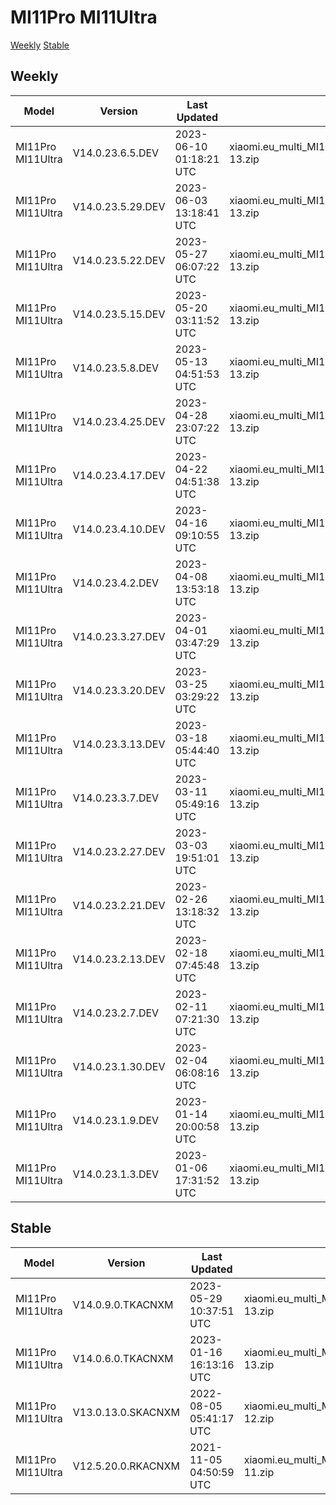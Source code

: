 # MI11Pro MI11Ultra
[Weekly](#Weekly)  [Stable](#Stable)
## Weekly
| Model | Version | Last Updated | File Name | Size | Download Link |
| ---- | ---- | ---- | ---- | ---- | ---- |
| MI11Pro MI11Ultra | V14.0.23.6.5.DEV | 2023-06-10 01:18:21 UTC | xiaomi.eu_multi_MI11Pro_MI11Ultra_V14.0.23.6.5.DEV_v14-13.zip | 5.0 GB | [SourceForge](https://sourceforge.net/projects/xiaomi-eu-multilang-miui-roms/files/xiaomi.eu/MIUI-WEEKLY-RELEASES/V14.0.23.6.5.DEV/xiaomi.eu_multi_MI11Pro_MI11Ultra_V14.0.23.6.5.DEV_v14-13.zip/download) |
| MI11Pro MI11Ultra | V14.0.23.5.29.DEV | 2023-06-03 13:18:41 UTC | xiaomi.eu_multi_MI11Pro_MI11Ultra_V14.0.23.5.29.DEV_v14-13.zip | 5.0 GB | [SourceForge](https://sourceforge.net/projects/xiaomi-eu-multilang-miui-roms/files/xiaomi.eu/MIUI-WEEKLY-RELEASES/V14.0.23.5.29.DEV/xiaomi.eu_multi_MI11Pro_MI11Ultra_V14.0.23.5.29.DEV_v14-13.zip/download) |
| MI11Pro MI11Ultra | V14.0.23.5.22.DEV | 2023-05-27 06:07:22 UTC | xiaomi.eu_multi_MI11Pro_MI11Ultra_V14.0.23.5.22.DEV_v14-13.zip | 5.0 GB | [SourceForge](https://sourceforge.net/projects/xiaomi-eu-multilang-miui-roms/files/xiaomi.eu/MIUI-WEEKLY-RELEASES/V14.0.23.5.22.DEV/xiaomi.eu_multi_MI11Pro_MI11Ultra_V14.0.23.5.22.DEV_v14-13.zip/download) |
| MI11Pro MI11Ultra | V14.0.23.5.15.DEV | 2023-05-20 03:11:52 UTC | xiaomi.eu_multi_MI11Pro_MI11Ultra_V14.0.23.5.15.DEV_v14-13.zip | 5.0 GB | [SourceForge](https://sourceforge.net/projects/xiaomi-eu-multilang-miui-roms/files/xiaomi.eu/MIUI-WEEKLY-RELEASES/V14.0.23.5.15.DEV/xiaomi.eu_multi_MI11Pro_MI11Ultra_V14.0.23.5.15.DEV_v14-13.zip/download) |
| MI11Pro MI11Ultra | V14.0.23.5.8.DEV | 2023-05-13 04:51:53 UTC | xiaomi.eu_multi_MI11Pro_MI11Ultra_V14.0.23.5.8.DEV_v14-13.zip | 5.0 GB | [SourceForge](https://sourceforge.net/projects/xiaomi-eu-multilang-miui-roms/files/xiaomi.eu/MIUI-WEEKLY-RELEASES/V14.0.23.5.8.DEV/xiaomi.eu_multi_MI11Pro_MI11Ultra_V14.0.23.5.8.DEV_v14-13.zip/download) |
| MI11Pro MI11Ultra | V14.0.23.4.25.DEV | 2023-04-28 23:07:22 UTC | xiaomi.eu_multi_MI11Pro_MI11Ultra_V14.0.23.4.25.DEV_v14-13.zip | 5.0 GB | [SourceForge](https://sourceforge.net/projects/xiaomi-eu-multilang-miui-roms/files/xiaomi.eu/MIUI-WEEKLY-RELEASES/V14.0.23.4.25.DEV/xiaomi.eu_multi_MI11Pro_MI11Ultra_V14.0.23.4.25.DEV_v14-13.zip/download) |
| MI11Pro MI11Ultra | V14.0.23.4.17.DEV | 2023-04-22 04:51:38 UTC | xiaomi.eu_multi_MI11Pro_MI11Ultra_V14.0.23.4.17.DEV_v14-13.zip | 5.0 GB | [SourceForge](https://sourceforge.net/projects/xiaomi-eu-multilang-miui-roms/files/xiaomi.eu/MIUI-WEEKLY-RELEASES/V14.0.23.4.17.DEV/xiaomi.eu_multi_MI11Pro_MI11Ultra_V14.0.23.4.17.DEV_v14-13.zip/download) |
| MI11Pro MI11Ultra | V14.0.23.4.10.DEV | 2023-04-16 09:10:55 UTC | xiaomi.eu_multi_MI11Pro_MI11Ultra_V14.0.23.4.10.DEV_v14-13.zip | 5.0 GB | [SourceForge](https://sourceforge.net/projects/xiaomi-eu-multilang-miui-roms/files/xiaomi.eu/MIUI-WEEKLY-RELEASES/V14.0.23.4.10.DEV/xiaomi.eu_multi_MI11Pro_MI11Ultra_V14.0.23.4.10.DEV_v14-13.zip/download) |
| MI11Pro MI11Ultra | V14.0.23.4.2.DEV | 2023-04-08 13:53:18 UTC | xiaomi.eu_multi_MI11Pro_MI11Ultra_V14.0.23.4.2.DEV_v14-13.zip | 5.0 GB | [SourceForge](https://sourceforge.net/projects/xiaomi-eu-multilang-miui-roms/files/xiaomi.eu/MIUI-WEEKLY-RELEASES/V14.0.23.4.2.DEV/xiaomi.eu_multi_MI11Pro_MI11Ultra_V14.0.23.4.2.DEV_v14-13.zip/download) |
| MI11Pro MI11Ultra | V14.0.23.3.27.DEV | 2023-04-01 03:47:29 UTC | xiaomi.eu_multi_MI11Pro_MI11Ultra_V14.0.23.3.27.DEV_v14-13.zip | 5.0 GB | [SourceForge](https://sourceforge.net/projects/xiaomi-eu-multilang-miui-roms/files/xiaomi.eu/MIUI-WEEKLY-RELEASES/V14.0.23.3.27.DEV/xiaomi.eu_multi_MI11Pro_MI11Ultra_V14.0.23.3.27.DEV_v14-13.zip/download) |
| MI11Pro MI11Ultra | V14.0.23.3.20.DEV | 2023-03-25 03:29:22 UTC | xiaomi.eu_multi_MI11Pro_MI11Ultra_V14.0.23.3.20.DEV_v14-13.zip | 5.0 GB | [SourceForge](https://sourceforge.net/projects/xiaomi-eu-multilang-miui-roms/files/xiaomi.eu/MIUI-WEEKLY-RELEASES/V14.0.23.3.20.DEV/xiaomi.eu_multi_MI11Pro_MI11Ultra_V14.0.23.3.20.DEV_v14-13.zip/download) |
| MI11Pro MI11Ultra | V14.0.23.3.13.DEV | 2023-03-18 05:44:40 UTC | xiaomi.eu_multi_MI11Pro_MI11Ultra_V14.0.23.3.13.DEV_v14-13.zip | 5.0 GB | [SourceForge](https://sourceforge.net/projects/xiaomi-eu-multilang-miui-roms/files/xiaomi.eu/MIUI-WEEKLY-RELEASES/V14.0.23.3.13.DEV/xiaomi.eu_multi_MI11Pro_MI11Ultra_V14.0.23.3.13.DEV_v14-13.zip/download) |
| MI11Pro MI11Ultra | V14.0.23.3.7.DEV | 2023-03-11 05:49:16 UTC | xiaomi.eu_multi_MI11Pro_MI11Ultra_V14.0.23.3.7.DEV_v14-13.zip | 5.0 GB | [SourceForge](https://sourceforge.net/projects/xiaomi-eu-multilang-miui-roms/files/xiaomi.eu/MIUI-WEEKLY-RELEASES/V14.0.23.3.7.DEV/xiaomi.eu_multi_MI11Pro_MI11Ultra_V14.0.23.3.7.DEV_v14-13.zip/download) |
| MI11Pro MI11Ultra | V14.0.23.2.27.DEV | 2023-03-03 19:51:01 UTC | xiaomi.eu_multi_MI11Pro_MI11Ultra_V14.0.23.2.27.DEV_v14-13.zip | 5.0 GB | [SourceForge](https://sourceforge.net/projects/xiaomi-eu-multilang-miui-roms/files/xiaomi.eu/MIUI-WEEKLY-RELEASES/V14.0.23.2.27.DEV/xiaomi.eu_multi_MI11Pro_MI11Ultra_V14.0.23.2.27.DEV_v14-13.zip/download) |
| MI11Pro MI11Ultra | V14.0.23.2.21.DEV | 2023-02-26 13:18:32 UTC | xiaomi.eu_multi_MI11Pro_MI11Ultra_V14.0.23.2.21.DEV_v14-13.zip | 5.1 GB | [SourceForge](https://sourceforge.net/projects/xiaomi-eu-multilang-miui-roms/files/xiaomi.eu/MIUI-WEEKLY-RELEASES/V14.0.23.2.21.DEV/xiaomi.eu_multi_MI11Pro_MI11Ultra_V14.0.23.2.21.DEV_v14-13.zip/download) |
| MI11Pro MI11Ultra | V14.0.23.2.13.DEV | 2023-02-18 07:45:48 UTC | xiaomi.eu_multi_MI11Pro_MI11Ultra_V14.0.23.2.13.DEV_v14-13.zip | 5.0 GB | [SourceForge](https://sourceforge.net/projects/xiaomi-eu-multilang-miui-roms/files/xiaomi.eu/MIUI-WEEKLY-RELEASES/V14.0.23.2.13.DEV/xiaomi.eu_multi_MI11Pro_MI11Ultra_V14.0.23.2.13.DEV_v14-13.zip/download) |
| MI11Pro MI11Ultra | V14.0.23.2.7.DEV | 2023-02-11 07:21:30 UTC | xiaomi.eu_multi_MI11Pro_MI11Ultra_V14.0.23.2.7.DEV_v14-13.zip | 5.0 GB | [SourceForge](https://sourceforge.net/projects/xiaomi-eu-multilang-miui-roms/files/xiaomi.eu/MIUI-WEEKLY-RELEASES/V14.0.23.2.7.DEV/xiaomi.eu_multi_MI11Pro_MI11Ultra_V14.0.23.2.7.DEV_v14-13.zip/download) |
| MI11Pro MI11Ultra | V14.0.23.1.30.DEV | 2023-02-04 06:08:16 UTC | xiaomi.eu_multi_MI11Pro_MI11Ultra_V14.0.23.1.30.DEV_v14-13.zip | 5.0 GB | [SourceForge](https://sourceforge.net/projects/xiaomi-eu-multilang-miui-roms/files/xiaomi.eu/MIUI-WEEKLY-RELEASES/V14.0.23.1.30.DEV/xiaomi.eu_multi_MI11Pro_MI11Ultra_V14.0.23.1.30.DEV_v14-13.zip/download) |
| MI11Pro MI11Ultra | V14.0.23.1.9.DEV | 2023-01-14 20:00:58 UTC | xiaomi.eu_multi_MI11Pro_MI11Ultra_V14.0.23.1.9.DEV_v14-13.zip | 4.9 GB | [SourceForge](https://sourceforge.net/projects/xiaomi-eu-multilang-miui-roms/files/xiaomi.eu/MIUI-WEEKLY-RELEASES/V14.0.23.1.9.DEV/xiaomi.eu_multi_MI11Pro_MI11Ultra_V14.0.23.1.9.DEV_v14-13.zip/download) |
| MI11Pro MI11Ultra | V14.0.23.1.3.DEV | 2023-01-06 17:31:52 UTC | xiaomi.eu_multi_MI11Pro_MI11Ultra_V14.0.23.1.3.DEV_v14-13.zip | 4.7 GB | [SourceForge](https://sourceforge.net/projects/xiaomi-eu-multilang-miui-roms/files/xiaomi.eu/MIUI-WEEKLY-RELEASES/V14.0.23.1.3.DEV/xiaomi.eu_multi_MI11Pro_MI11Ultra_V14.0.23.1.3.DEV_v14-13.zip/download) |
## Stable
| Model | Version | Last Updated | File Name | Size | Download Link |
| ---- | ---- | ---- | ---- | ---- | ---- |
| MI11Pro MI11Ultra | V14.0.9.0.TKACNXM | 2023-05-29 10:37:51 UTC | xiaomi.eu_multi_MI11Pro_MI11Ultra_V14.0.9.0.TKACNXM_v14-13.zip | 5.0 GB | [SourceForge](https://sourceforge.net/projects/xiaomi-eu-multilang-miui-roms/files/xiaomi.eu/MIUI-STABLE-RELEASES/MIUIv14/xiaomi.eu_multi_MI11Pro_MI11Ultra_V14.0.9.0.TKACNXM_v14-13.zip/download) |
| MI11Pro MI11Ultra | V14.0.6.0.TKACNXM | 2023-01-16 16:13:16 UTC | xiaomi.eu_multi_MI11Pro_MI11Ultra_V14.0.6.0.TKACNXM_v14-13.zip | 4.8 GB | [SourceForge](https://sourceforge.net/projects/xiaomi-eu-multilang-miui-roms/files/xiaomi.eu/MIUI-STABLE-RELEASES/MIUIv14/xiaomi.eu_multi_MI11Pro_MI11Ultra_V14.0.6.0.TKACNXM_v14-13.zip/download) |
| MI11Pro MI11Ultra | V13.0.13.0.SKACNXM | 2022-08-05 05:41:17 UTC | xiaomi.eu_multi_MI11Pro_MI11Ultra_V13.0.13.0.SKACNXM_v13-12.zip | 4.1 GB | [SourceForge](https://sourceforge.net/projects/xiaomi-eu-multilang-miui-roms/files/xiaomi.eu/MIUI-STABLE-RELEASES/MIUIv13/xiaomi.eu_multi_MI11Pro_MI11Ultra_V13.0.13.0.SKACNXM_v13-12.zip/download) |
| MI11Pro MI11Ultra | V12.5.20.0.RKACNXM | 2021-11-05 04:50:59 UTC | xiaomi.eu_multi_MI11Pro_MI11Ultra_V12.5.20.0.RKACNXM_v12-11.zip | 3.8 GB | [SourceForge](https://sourceforge.net/projects/xiaomi-eu-multilang-miui-roms/files/xiaomi.eu/MIUI-STABLE-RELEASES/MIUIv12/xiaomi.eu_multi_MI11Pro_MI11Ultra_V12.5.20.0.RKACNXM_v12-11.zip/download) |
